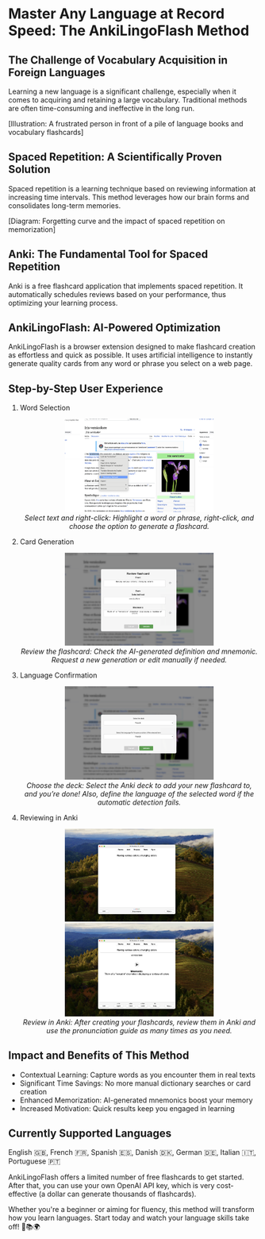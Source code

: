 # Master Any Language at Record Speed: The AnkiLingoFlash Method

## The Challenge of Vocabulary Acquisition in Foreign Languages

Learning a new language is a significant challenge, especially when it comes to acquiring and retaining a large vocabulary. Traditional methods are often time-consuming and ineffective in the long run.

[Illustration: A frustrated person in front of a pile of language books and vocabulary flashcards]

## Spaced Repetition: A Scientifically Proven Solution

Spaced repetition is a learning technique based on reviewing information at increasing time intervals. This method leverages how our brain forms and consolidates long-term memories.

[Diagram: Forgetting curve and the impact of spaced repetition on memorization]

## Anki: The Fundamental Tool for Spaced Repetition

Anki is a free flashcard application that implements spaced repetition. It automatically schedules reviews based on your performance, thus optimizing your learning process.

## AnkiLingoFlash: AI-Powered Optimization

AnkiLingoFlash is a browser extension designed to make flashcard creation as effortless and quick as possible. It uses artificial intelligence to instantly generate quality cards from any word or phrase you select on a web page.

## Step-by-Step User Experience

1. Word Selection

   <p align="center">
      <img src="img/1.png" alt="Screenshot: Selecting a word on a web page and the context menu" width="300"><br>
      <em>Select text and right-click: Highlight a word or phrase, right-click, and choose the option to generate a flashcard.</em>
   </p>

2. Card Generation

   <p align="center">
      <img src="img/2.png" alt="Screenshot: Confirmation interface of the generated card" width="300"><br>
      <em>Review the flashcard: Check the AI-generated definition and mnemonic. Request a new generation or edit manually if needed.</em>
   </p>

3. Language Confirmation

   <p align="center">
      <img src="img/3.png" alt="Screenshot: Language selection for the word" width="300"><br>
      <em>Choose the deck: Select the Anki deck to add your new flashcard to, and you’re done! Also, define the language of the selected word if the automatic detection fails.</em>
   </p>

4. Reviewing in Anki

   <p align="center">
      <img src="img/4.png" alt="Screenshot: Anki review interface" width="300">
      <img src="img/5.png" alt="Screenshot: Additional feature" width="300"><br>
      <em>Review in Anki: After creating your flashcards, review them in Anki and use the pronunciation guide as many times as you need.</em>
   </p>

## Impact and Benefits of This Method

- Contextual Learning: Capture words as you encounter them in real texts
- Significant Time Savings: No more manual dictionary searches or card creation
- Enhanced Memorization: AI-generated mnemonics boost your memory
- Increased Motivation: Quick results keep you engaged in learning

## Currently Supported Languages

English 🇬🇧, French 🇫🇷, Spanish 🇪🇸, Danish 🇩🇰, German 🇩🇪, Italian 🇮🇹, Portuguese 🇵🇹

AnkiLingoFlash offers a limited number of free flashcards to get started. After that, you can use your own OpenAI API key, which is very cost-effective (a dollar can generate thousands of flashcards).

Whether you're a beginner or aiming for fluency, this method will transform how you learn languages. Start today and watch your language skills take off! 🚀📚🌍